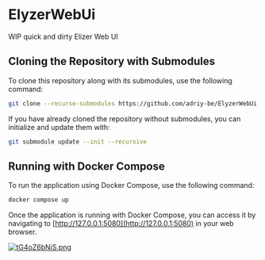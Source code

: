 # ElyzerWebUi
WIP quick and dirty Elizer Web UI
## Cloning the Repository with Submodules

To clone this repository along with its submodules, use the following command:

```sh
git clone --recurse-submodules https://github.com/adriy-be/ElyzerWebUi.git
```

If you have already cloned the repository without submodules, you can initialize and update them with:

```sh
git submodule update --init --recursive
```

## Running with Docker Compose

To run the application using Docker Compose, use the following command:

```sh
docker compose up
```
Once the application is running with Docker Compose, you can access it by navigating to [http://127.0.0.1:5080](http://127.0.0.1:5080) in your web browser.


[![tG4oZ6bNiS.png](https://i.imgur.com/P4Dgxavm.jpg)](https://i.imgur.com/P4Dgxav.png)